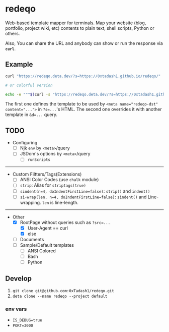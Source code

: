 # redeqo

Web-based template mapper for terminals.
Map your website (blog, portfolio, project wiki, etc) contents to
plain text, shell scripts, Python or others.

Also, You can share the URL and anybody can show or run the response via **`curl`**.

## Example

```sh
curl "https://redeqo.deta.dev/?s=https://0xtadash1.github.io/redeqo/"

# or colorful version

echo -e """$(curl -s "https://redeqo.deta.dev/?s=https://0xtadash1.github.io/redeqo/&d=pj-intro-card.ansi.njk")"""
```

The first one defines the template to be used by `<meta name="redeqo-dst" content="...">` in `?s=...`'s HTML.
The second one overrides it with another template in `&d=...` query.

## TODO

- Configuring
  - [ ] Njk `env` by `<meta>`/query
  - [ ] JSDom's options by `<meta>`/query
    - [ ] `runScripts`

---

- Custom Filtters/Tags(Extensions)
  - [ ] ANSI Color Codes (use `chalk` module)
  - [ ] `strip`: Alias for `striptags(true)`
  - [ ] `sindent(n=4, doIndentFirstLine=false)`: `strip()` and `indent()`
  - [ ] `si-wrap(len, n=4, doIndentFirstLine=false)`: `sindent()` and Line-wrapping. `len` is line-length.

---

- Other
  - [x] RootPage without queries such as `?src=...`
    - [x] User-Agent == curl
    - [x] else
  - [ ] Documents
  - [ ] Sample/Default templates
    - [ ] ANSI Colored
    - [ ] Bash
    - [ ] Python

## Develop

1. `git clone git@github.com:0xTadash1/redeqo.git`
1. `deta clone --name redeqo --project default`

### env vars

- `IS_DEBUG=true`
- `PORT=3000`